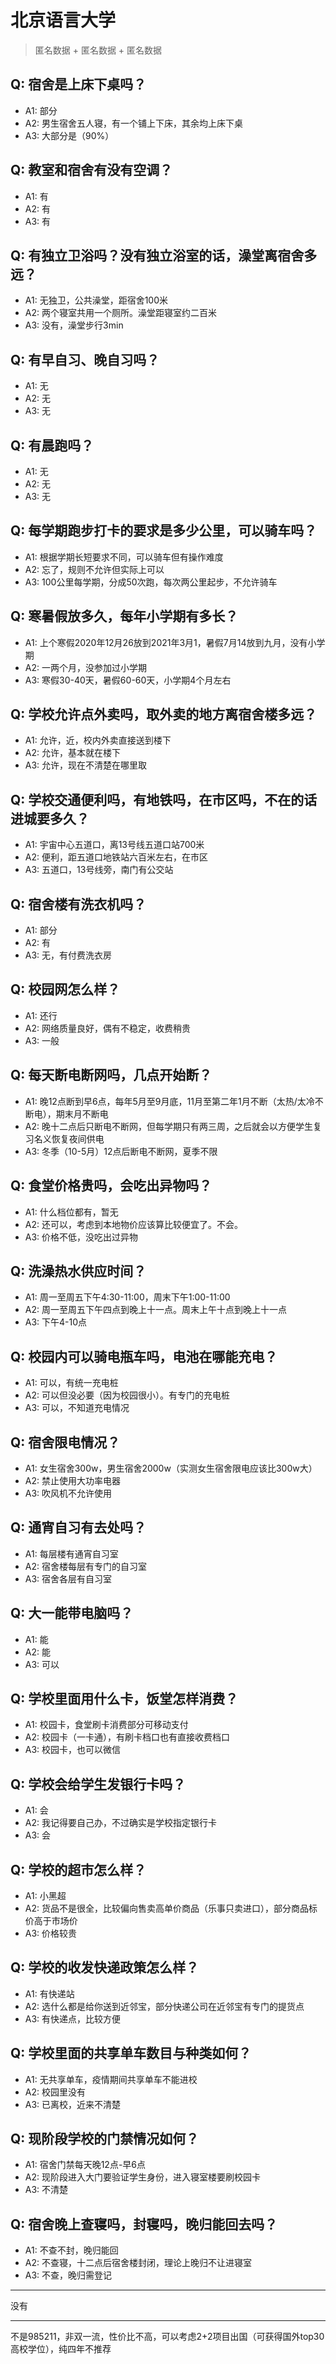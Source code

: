 # 北京语言大学
> 匿名数据 + 匿名数据 + 匿名数据
## Q: 宿舍是上床下桌吗？
- A1: 部分
- A2: 男生宿舍五人寝，有一个铺上下床，其余均上床下桌
- A3: 大部分是（90%）
## Q: 教室和宿舍有没有空调？
- A1: 有
- A2: 有
- A3: 有
## Q: 有独立卫浴吗？没有独立浴室的话，澡堂离宿舍多远？
- A1: 无独卫，公共澡堂，距宿舍100米
- A2: 两个寝室共用一个厕所。澡堂距寝室约二百米
- A3: 没有，澡堂步行3min
## Q: 有早自习、晚自习吗？
- A1: 无
- A2: 无
- A3: 无
## Q: 有晨跑吗？
- A1: 无
- A2: 无
- A3: 无
## Q: 每学期跑步打卡的要求是多少公里，可以骑车吗？
- A1: 根据学期长短要求不同，可以骑车但有操作难度
- A2: 忘了，规则不允许但实际上可以
- A3: 100公里每学期，分成50次跑，每次两公里起步，不允许骑车
## Q: 寒暑假放多久，每年小学期有多长？
- A1: 上个寒假2020年12月26放到2021年3月1，暑假7月14放到九月，没有小学期
- A2: 一两个月，没参加过小学期
- A3: 寒假30-40天，暑假60-60天，小学期4个月左右
## Q: 学校允许点外卖吗，取外卖的地方离宿舍楼多远？
- A1: 允许，近，校内外卖直接送到楼下
- A2: 允许，基本就在楼下
- A3: 允许，现在不清楚在哪里取
## Q: 学校交通便利吗，有地铁吗，在市区吗，不在的话进城要多久？
- A1: 宇宙中心五道口，离13号线五道口站700米
- A2: 便利，距五道口地铁站六百米左右，在市区
- A3: 五道口，13号线旁，南门有公交站
## Q: 宿舍楼有洗衣机吗？
- A1: 部分
- A2: 有
- A3: 无，有付费洗衣房
## Q: 校园网怎么样？
- A1: 还行
- A2: 网络质量良好，偶有不稳定，收费稍贵
- A3: 一般
## Q: 每天断电断网吗，几点开始断？
- A1: 晚12点断到早6点，每年5月至9月底，11月至第二年1月不断（太热/太冷不断电），期末月不断电
- A2: 晚十二点后只断电不断网，但每学期只有两三周，之后就会以方便学生复习名义恢复夜间供电
- A3: 冬季（10-5月）12点后断电不断网，夏季不限
## Q: 食堂价格贵吗，会吃出异物吗？
- A1: 什么档位都有，暂无
- A2: 还可以，考虑到本地物价应该算比较便宜了。不会。
- A3: 价格不低，没吃出过异物
## Q: 洗澡热水供应时间？
- A1: 周一至周五下午4:30-11:00，周末下午1:00-11:00
- A2: 周一至周五下午四点到晚上十一点。周末上午十点到晚上十一点
- A3: 下午4-10点
## Q: 校园内可以骑电瓶车吗，电池在哪能充电？
- A1: 可以，有统一充电桩
- A2: 可以但没必要（因为校园很小）。有专门的充电桩
- A3: 可以，不知道充电情况
## Q: 宿舍限电情况？
- A1: 女生宿舍300w，男生宿舍2000w（实测女生宿舍限电应该比300w大）
- A2: 禁止使用大功率电器
- A3: 吹风机不允许使用
## Q: 通宵自习有去处吗？
- A1: 每层楼有通宵自习室
- A2: 宿舍楼每层有专门的自习室
- A3: 宿舍各层有自习室
## Q: 大一能带电脑吗？
- A1: 能
- A2: 能
- A3: 可以
## Q: 学校里面用什么卡，饭堂怎样消费？
- A1: 校园卡，食堂刷卡消费部分可移动支付
- A2: 校园卡（一卡通），有刷卡档口也有直接收费档口
- A3: 校园卡，也可以微信
## Q: 学校会给学生发银行卡吗？
- A1: 会
- A2: 我记得要自己办，不过确实是学校指定银行卡
- A3: 会
## Q: 学校的超市怎么样？
- A1: 小黑超
- A2: 货品不是很全，比较偏向售卖高单价商品（乐事只卖进口），部分商品标价高于市场价
- A3: 价格较贵
## Q: 学校的收发快递政策怎么样？
- A1: 有快递站
- A2: 选什么都是给你送到近邻宝，部分快递公司在近邻宝有专门的提货点
- A3: 有快递点，比较方便
## Q: 学校里面的共享单车数目与种类如何？
- A1: 无共享单车，疫情期间共享单车不能进校
- A2: 校园里没有
- A3: 已离校，近来不清楚
## Q: 现阶段学校的门禁情况如何？
- A1: 宿舍门禁每天晚12点-早6点
- A2: 现阶段进入大门要验证学生身份，进入寝室楼要刷校园卡
- A3: 不清楚
## Q: 宿舍晚上查寝吗，封寝吗，晚归能回去吗？
- A1: 不查不封，晚归能回
- A2: 不查寝，十二点后宿舍楼封闭，理论上晚归不让进寝室
- A3: 不查，晚归需登记
***
没有
***
不是985211，非双一流，性价比不高，可以考虑2+2项目出国（可获得国外top30高校学位），纯四年不推荐